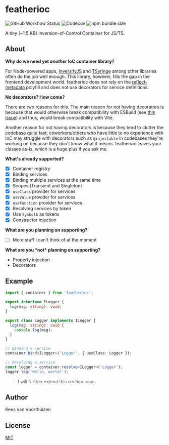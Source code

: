 # featherioc
![GitHub Workflow Status](https://img.shields.io/github/workflow/status/keesvv/featherioc/CI?style=flat-square)
![Codecov](https://img.shields.io/codecov/c/github/keesvv/featherioc?style=flat-square)
![npm bundle size](https://img.shields.io/bundlephobia/min/featherioc?style=flat-square)

A tiny (~1.5 KB) Inversion-of-Control Container for JS/TS.

## About
**Why do we need yet _another_ IoC container library?**

For Node-powered apps, [InversifyJS](https://github.com/inversify/InversifyJS) and [TSyringe](https://github.com/microsoft/tsyringe) among other libraries often do the job well enough.
This library, however, fills the gap in the frontend development world. featherioc does not rely on the [reflect-metadata](https://www.npmjs.com/package/reflect-metadata) polyfill and does not use decorators for service definitions.

**No decorators? How come?**

There are two reasons for this. The main reason for not having decorators is because that would otherwise break compatibility with ESBuild (see [this issue](https://github.com/evanw/esbuild/issues/257)) and thus, would break compatibility with Vite.

Another reason for not having decorators is because they tend to clutter the codebase quite fast; coworkers/others who have little to no experience with IoC may struggle with decorators such as `@injectable` in codebases they're working on because they don't know what it means. featherioc leaves your classes as-is, which is a huge plus if you ask me.

**What's already supported?**

- [x] Container registry
- [x] Binding services
- [x] Binding multiple services at the same time
- [x] Scopes (Transient and Singleton)
- [x] `useClass` provider for services
- [x] `useValue` provider for services
- [x] `useFunction` provider for services
- [x] Resolving services by token
- [x] Use `Symbol`s as tokens
- [x] Constructor injection

**What are you planning on supporting?**

- [ ] More stuff I can't think of at the moment

**What are you \*not\* planning on supporting?**

- Property injection
- Decorators

## Example
```ts
import { container } from 'featherioc';

export interface ILogger {
  log(msg: string): void;
}

export class Logger implements ILogger {
  log(msg: string): void {
    console.log(msg);
  }
}

// Binding a service
container.bind<ILogger>('Logger', { useClass: Logger });

// Resolving a service
const logger = container.resolve<ILogger>('Logger');
logger.log('Hello, world!');
```

> I will further extend this section soon.

## Author
Kees van Voorthuizen

## License
[MIT](./LICENSE)
